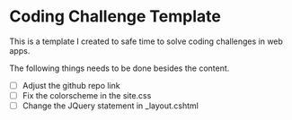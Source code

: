 # Coding Challenge Template

This is a template I created to safe time to solve coding challenges in web apps.

The following things needs to be done besides the content.

- [ ] Adjust the github repo link
- [ ] Fix the colorscheme in the site.css
- [ ] Change the JQuery statement in _layout.cshtml
